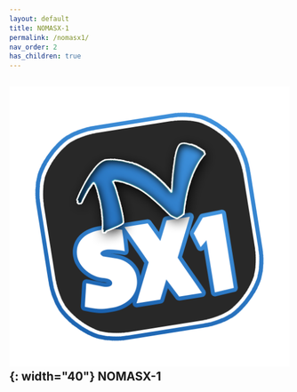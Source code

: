 ```yaml
---
layout: default
title: NOMASX-1
permalink: /nomasx1/
nav_order: 2
has_children: true
---
```


## ![NOMASX-1](/assets/nomasx1.png){: width="40"} NOMASX-1


